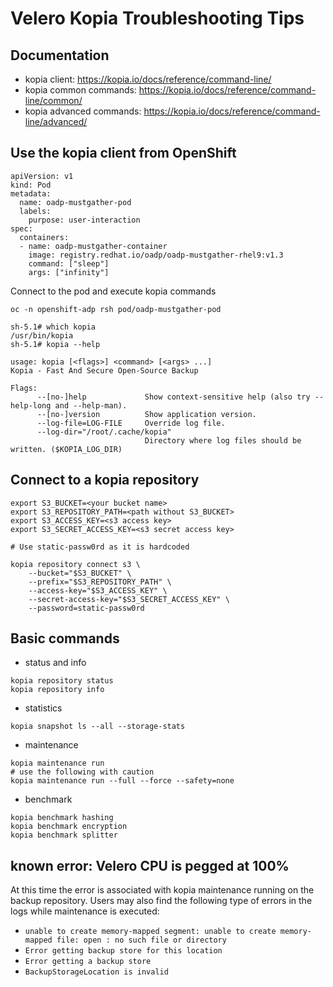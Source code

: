 # Velero Kopia Troubleshooting Tips

## Documentation
* kopia client: https://kopia.io/docs/reference/command-line/
* kopia common commands: https://kopia.io/docs/reference/command-line/common/
* kopia advanced commands: https://kopia.io/docs/reference/command-line/advanced/

## Use the kopia client from OpenShift

```
apiVersion: v1
kind: Pod
metadata:
  name: oadp-mustgather-pod
  labels:
    purpose: user-interaction
spec:
  containers:
  - name: oadp-mustgather-container
    image: registry.redhat.io/oadp/oadp-mustgather-rhel9:v1.3
    command: ["sleep"]
    args: ["infinity"] 
```

Connect to the pod and execute kopia commands

```
oc -n openshift-adp rsh pod/oadp-mustgather-pod

sh-5.1# which kopia
/usr/bin/kopia
sh-5.1# kopia --help

usage: kopia [<flags>] <command> [<args> ...]
Kopia - Fast And Secure Open-Source Backup

Flags:
      --[no-]help             Show context-sensitive help (also try --help-long and --help-man).
      --[no-]version          Show application version.
      --log-file=LOG-FILE     Override log file.
      --log-dir="/root/.cache/kopia"  
                              Directory where log files should be written. ($KOPIA_LOG_DIR)
```

## Connect to a kopia repository

```
export S3_BUCKET=<your bucket name>
export S3_REPOSITORY_PATH=<path without S3_BUCKET>
export S3_ACCESS_KEY=<s3 access key>
export S3_SECRET_ACCESS_KEY=<s3 secret access key>

# Use static-passw0rd as it is hardcoded

kopia repository connect s3 \
    --bucket="$S3_BUCKET" \
    --prefix="$S3_REPOSITORY_PATH" \
    --access-key="$S3_ACCESS_KEY" \
    --secret-access-key="$S3_SECRET_ACCESS_KEY" \
    --password=static-passw0rd
```

## Basic commands

* status and info
```
kopia repository status
kopia repository info
```

* statistics
```
kopia snapshot ls --all --storage-stats
```

* maintenance 
```
kopia maintenance run 
# use the following with caution 
kopia maintenance run --full --force --safety=none
```

* benchmark
```
kopia benchmark hashing
kopia benchmark encryption
kopia benchmark splitter
```



## known error: Velero CPU is pegged at 100%

At this time the error is associated with kopia maintenance running on the backup repository. 
Users may also find the following type of errors in the logs while maintenance is executed:
  * `unable to create memory-mapped segment: unable to create memory-mapped file: open : no such file or directory`
  * `Error getting backup store for this location`
  * `Error getting a backup store`
  * `BackupStorageLocation is invalid`

     